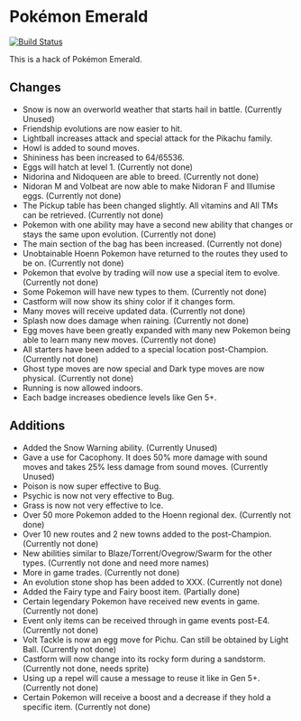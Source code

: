 # Pokémon Emerald

[![Build Status][travis-badge]][travis]

[travis]: https://travis-ci.org/i0brendan0/pokeemerald
[travis-badge]: https://travis-ci.org/i0brendan0/pokeemerald.svg?branch=master

This is a hack of Pokémon Emerald.


## Changes

* Snow is now an overworld weather that starts hail in battle. (Currently Unused)
* Friendship evolutions are now easier to hit.
* Lightball increases attack and special attack for the Pikachu family.
* Howl is added to sound moves.
* Shininess has been increased to 64/65536.
* Eggs will hatch at level 1. (Currently not done)
* Nidorina and Nidoqueen are able to breed. (Currently not done)
* Nidoran M and Volbeat are now able to make Nidoran F and Illumise eggs. (Currently not done)
* The Pickup table has been changed slightly. All vitamins and All TMs can be retrieved. (Currently not done)
* Pokemon with one ability may have a second new ability that changes or stays the same upon evolution. (Currently not done)
* The main section of the bag has been increased. (Currently not done)
* Unobtainable Hoenn Pokemon have returned to the routes they used to be on. (Currently not done)
* Pokemon that evolve by trading will now use a special item to evolve. (Currently not done)
* Some Pokemon will have new types to them. (Currently not done)
* Castform will now show its shiny color if it changes form.
* Many moves will receive updated data. (Currently not done)
* Splash now does damage when raining. (Currently not done)
* Egg moves have been greatly expanded with many new Pokemon being able to learn many new moves. (Currently not done)
* All starters have been added to a special location post-Champion. (Currently not done)
* Ghost type moves are now special and Dark type moves are now physical. (Currently not done)
* Running is now allowed indoors.
* Each badge increases obedience levels like Gen 5+.


## Additions

* Added the Snow Warning ability. (Currently Unused)
* Gave a use for Cacophony. It does 50% more damage with sound moves and takes 25% less damage from sound moves. (Currently Unused)
* Poison is now super effective to Bug.
* Psychic is now not very effective to Bug.
* Grass is now not very effective to Ice.
* Over 50 more Pokemon added to the Hoenn regional dex. (Currently not done)
* Over 10 new routes and 2 new towns added to the post-Champion. (Currently not done)
* New abilities similar to Blaze/Torrent/Ovegrow/Swarm for the other types. (Currently not done and need more names)
* More in game trades. (Currently not done)
* An evolution stone shop has been added to XXX. (Currently not done)
* Added the Fairy type and Fairy boost item. (Partially done)
* Certain legendary Pokemon have received new events in game. (Currently not done)
* Event only items can be received through in game events post-E4. (Currently not done)
* Volt Tackle is now an egg move for Pichu. Can still be obtained by Light Ball. (Currently not done)
* Castform will now change into its rocky form during a sandstorm. (Currently not done, needs sprite)
* Using up a repel will cause a message to reuse it like in Gen 5+. (Currently not done)
* Certain Pokemon will receive a boost and a decrease if they hold a specific item. (Currently not done)
